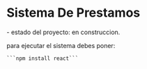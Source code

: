 <h1> Sistema De Prestamos </h1>
- estado del proyecto: en construccion.

  para ejecutar el sistema debes poner:
  
    ```npm install react```
